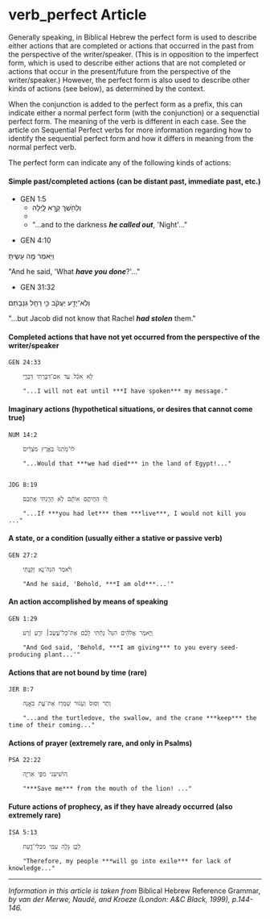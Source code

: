 # verb_perfect Article
Generally speaking, in Biblical Hebrew the perfect form is used to describe either actions that are completed or actions that occurred in the past from the perspective of the writer/speaker.  (This is in opposition to the imperfect form, which is used to describe either actions that are not completed or actions that occur in the present/future from the perspective of the writer/speaker.)  However, the perfect form is also used to describe other kinds of actions (see below), as determined by the context.  

When the conjunction is added to the perfect form as a prefix, this can indicate either a normal perfect form (with the conjunction) or a sequenctial perfect form.  The meaning of the verb is different in each case. See the article on Sequential Perfect verbs for more information regarding how to identify the sequential perfect form and how it differs in meaning from the normal perfect verb.

The perfect form can indicate any of the following kinds of actions:

#### Simple past/completed actions (can be distant past, immediate past, etc.)

* GEN 1:5
    * וְלַחֹ֖שֶׁךְ קָ֣רָא לָ֑יְלָה
    *
    * "...and to the darkness ***he called out***, 'Night'..."

- GEN 4:10

וַיֹּ֖אמֶר מֶ֣ה עָשִׂ֑יתָ  

"And he said, 'What ***have you done***?'..."

- GEN 31:32

וְלֹֽא־יָדַ֣ע יַעֲקֹ֔ב כִּ֥י רָחֵ֖ל גְּנָבָֽתַם׃  

"...but Jacob did not know that Rachel ***had stolen*** them."


#### Completed actions that have not yet occurred from the perspective of the writer/speaker

    GEN 24:33

        לֹ֣א אֹכַ֔ל עַ֥ד אִם־דִּבַּ֖רְתִּי דְּבָרָ֑י  

        "...I will not eat until ***I have spoken*** my message."


#### Imaginary actions (hypothetical situations, or desires that cannot come true)

    NUM 14:2

        לוּ־מַ֙תְנוּ֙ בְּאֶ֣רֶץ מִצְרַ֔יִם  

        "...Would that ***we had died*** in the land of Egypt!..."


    JDG 8:19

        ל֚וּ הַחֲיִתֶ֣ם אוֹתָ֔ם לֹ֥א הָרַ֖גְתִּי אֶתְכֶֽם׃  

        "...If ***you had let*** them ***live***, I would not kill you ..."

#### A state, or a condition (usually either a stative or passive verb)

    GEN 27:2

        וַיֹּ֕אמֶר הִנֵּה־נָ֖א זָקַ֑נְתִּי  

        "And he said, 'Behold, ***I am old***...'"


#### An action accomplished by means of speaking

    GEN 1:29

        וַיֹּ֣אמֶר אֱלֹהִ֗ים הִנֵּה֩ נָתַ֨תִּי לָכֶ֜ם אֶת־כָּל־עֵ֣שֶׂב׀ זֹרֵ֣עַ זֶ֗רַע  

        "And God said, 'Behold, ***I am giving*** to you every seed-producing plant...'"

#### Actions that are not bound by time (rare)

    JER 8:7

        וְתֹ֤ר וְסִוס֙ וְעָג֔וּר שָׁמְר֖וּ אֶת־עֵ֣ת בֹּאָ֑נָה  

        "...and the turtledove, the swallow, and the crane ***keep*** the time of their coming..."


#### Actions of prayer (extremely rare, and only in Psalms)

    PSA 22:22 

        ה֭וֹשִׁיעֵנִי מִפִּ֣י אַרְיֵ֑ה  

        "***Save me*** from the mouth of the lion! ..."

#### Future actions of prophecy, as if they have already occurred (also extremely rare)

    ISA 5:13

        לָכֵ֛ן גָּלָ֥ה עַמִּ֖י מִבְּלִי־דָ֑עַת  

        "Therefore, my people ***will go into exile*** for lack of knowledge..."

-----

*Information in this article is taken from* Biblical Hebrew Reference Grammar, *by van der Merwe, Naudé, and Kroeze (London: A&C Black, 1999), p.144-146.*